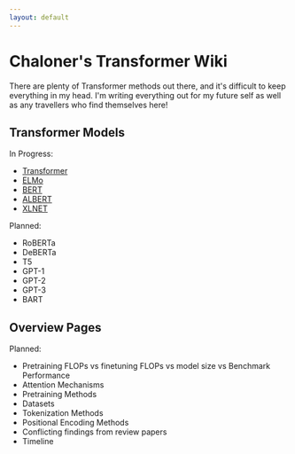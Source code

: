 ```yaml
---
layout: default
---
```


# Chaloner's Transformer Wiki

There are plenty of Transformer methods out there, and it's difficult to keep everything in my head. I'm writing everything out for my future self as well as any travellers who find themselves here!

## Transformer Models

In Progress:

* [Transformer]
* [ELMo]
* [BERT]
* [ALBERT]
* [XLNET]

Planned:

* RoBERTa
* DeBERTa
* T5
* GPT-1
* GPT-2
* GPT-3
* BART

## Overview Pages

Planned:

* Pretraining FLOPs vs finetuning FLOPs vs model size vs Benchmark Performance
* Attention Mechanisms
* Pretraining Methods
* Datasets
* Tokenization Methods
* Positional Encoding Methods
* Conflicting findings from review papers
* Timeline

[Transformer]: transformer
[ELMo]: elmo
[BERT]: bert
[ALBERT]: albert
[XLNET]: xlnet
